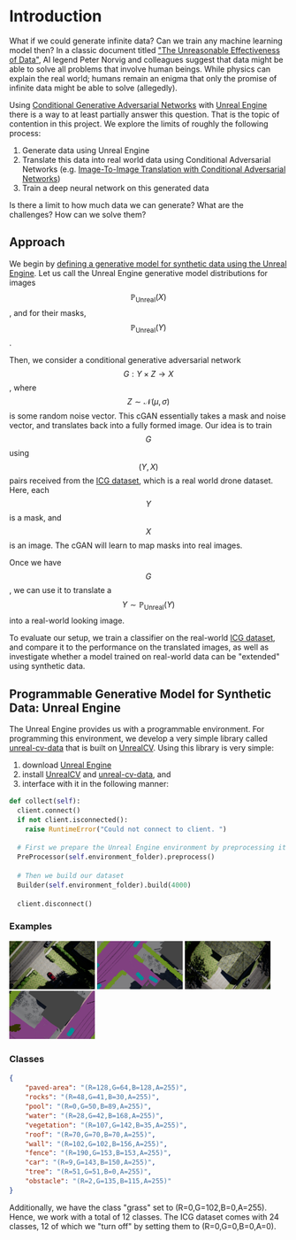 # Introduction
What if we could generate infinite data? Can we train any machine learning model then? In a classic document titled ["The Unreasonable Effectiveness of Data"](https://static.googleusercontent.com/media/research.google.com/en//pubs/archive/35179.pdf), AI legend Peter Norvig and colleagues suggest that data might be able to solve all problems that involve human beings. While physics can explain the real world; humans remain an enigma that only the promise of infinite data might be able to solve (allegedly).

Using [Conditional Generative Adversarial Networks](https://arxiv.org/pdf/1411.1784.pdf) with [Unreal Engine](https://www.unrealengine.com) there is a way to at least partially answer this question. That is the topic of contention in this project. We explore the limits of roughly the following process:
1. Generate data using Unreal Engine
2. Translate this data into real world data using Conditional Adversarial Networks (e.g. [Image-To-Image Translation with Conditional Adversarial Networks](https://arxiv.org/pdf/1611.07004.pdf))
3. Train a deep neural network on this generated data

Is there a limit to how much data we can generate? What are the challenges? How can we solve them? 

## Approach

We begin by [defining a generative model for synthetic data using the Unreal Engine](#programmable-generative-model-for-synthetic-data-unreal-engine). Let us call the Unreal Engine generative model distributions for images $$\mathbb{P}_{\text{Unreal}}(X)$$, and for their masks, $$\mathbb{P}_{\text{Unreal}}(Y)$$. 

Then, we consider a conditional generative adversarial network $$G: Y\times Z \rightarrow X$$, where $$Z\sim \mathcal{N}(\mu,\sigma)$$ is some random noise vector. This cGAN essentially takes a mask and noise vector, and translates back into a fully formed image. Our idea is to train $$G$$ using $$(Y,X)$$ pairs received from the [ICG dataset](https://www.tugraz.at/index.php?id=22387), which is a real world drone dataset. Here, each $$Y$$ is a mask, and $$X$$ is an image. The cGAN will learn to map masks into real images. 

Once we have $$G$$, we can use it to translate a $$Y\sim\mathbb{P}_{\text{Unreal}}(Y)$$ into a real-world looking image. 

To evaluate our setup, we train a classifier on the real-world [ICG dataset](https://www.tugraz.at/index.php?id=22387), and compare it to the performance on the translated images, as well as investigate whether a model trained on real-world data can be "extended" using synthetic data.

## Programmable Generative Model for Synthetic Data: Unreal Engine
The Unreal Engine provides us with a programmable environment. For programming this environment, we develop a very simple library called [unreal-cv-data](https://github.com/abhay-venkatesh/unreal-cv-data) that is built on [UnrealCV](https://github.com/unrealcv/unrealcv). Using this library is very simple: 
1. download [Unreal Engine](https://www.unrealengine.com)
2. install [UnrealCV](https://github.com/unrealcv/unrealcv) and [unreal-cv-data](https://github.com/abhay-venkatesh/unreal-cv-data), and 
3. interface with it in the following manner:

```Python
def collect(self):
  client.connect()
  if not client.isconnected():
    raise RuntimeError("Could not connect to client. ")

  # First we prepare the Unreal Engine environment by preprocessing it
  PreProcessor(self.environment_folder).preprocess()

  # Then we build our dataset
  Builder(self.environment_folder).build(4000)

  client.disconnect()
```

### Examples
<p float="left">
  <img src="./img/unreal_samples/images/49.png" width="155" />
  <img src="./img/unreal_samples/masks/49.png" width="155" /> 
  <img src="./img/unreal_samples/images/42.png" width="155" />
  <img src="./img/unreal_samples/masks/42.png" width="155" /> 
</p>


### Classes
```json
{
    "paved-area": "(R=128,G=64,B=128,A=255)",
    "rocks": "(R=48,G=41,B=30,A=255)",
    "pool": "(R=0,G=50,B=89,A=255)",
    "water": "(R=28,G=42,B=168,A=255)",
    "vegetation": "(R=107,G=142,B=35,A=255)",
    "roof": "(R=70,G=70,B=70,A=255)",
    "wall": "(R=102,G=102,B=156,A=255)",
    "fence": "(R=190,G=153,B=153,A=255)",
    "car": "(R=9,G=143,B=150,A=255)",
    "tree": "(R=51,G=51,B=0,A=255)",
    "obstacle": "(R=2,G=135,B=115,A=255)"
}
```

Additionally, we have the class "grass" set to (R=0,G=102,B=0,A=255). Hence, we work with a total of 12 classes. The ICG dataset comes with 24 classes, 12 of which we "turn off" by setting them to (R=0,G=0,B=0,A=0).
